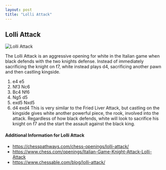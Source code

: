```yaml
---
layout: post
title: "Lolli Attack"
---
```


## Lolli Attack

![Lolli Attack](https://www.thechesswebsite.com/wp-content/uploads/2012/07/lolli-attack-opening-big.jpg)

The Lolli Attack is an aggressive opening for white in the Italian game when black defends with the two knights defense. Instead of immediately sacrificing the knight on f7, white instead plays d4, sacrificing another pawn and then castling kingside.
1. e4 e5
2. Nf3 Nc6
3. Bc4 Nf6
4. Ng5 d5
5. exd5 Nxd5
6. d4 exd4
This is very similar to the Fried Liver Attack, but castling on the kingside gives white another powerful piece, the rook, involved into the attack. Regardless of how black defends, white will look to sacrifice his knight on f7 and the start the assault against the black king.


#### Additional Information for Lolli Attack

- https://chesspathways.com/chess-openings/lolli-attack/
- https://www.chess.com/openings/Italian-Game-Knight-Attack-Lolli-Attack
- https://www.chessable.com/blog/lolli-attack/
